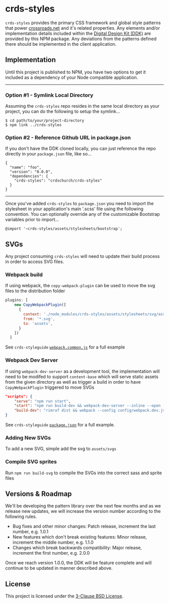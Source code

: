 # crds-styles

`crds-styles` provides the primary CSS framework and global style patterns that power [crossroads.net](http://crossroads.net) and it's related properties. Any elements and/or implementation details included within the [Digital Design Kit (DDK)](http://github.com/crdschurch/crds-styleguide) are provided by this NPM package. Any deviations from the patterns defined there should be implemented in the client application.

## Implementation

Until this project is published to NPM, you have two options to get it included as a dependency of your Node compatible application.

---

### Option #1 - Symlink Local Directory

Assuming the `crds-styles` repo resides in the same local directory as your project, you can do the following to setup the symlink...

    $ cd path/to/your/project-directory
    $ npm link ../crds-styles

### Option #2 - Reference Github URL in package.json

If you don't have the DDK cloned locally, you can just reference the repo directly in your `package.json` file, like so...

    {
      "name": "foo",
      "version": "0.0.0",
      "dependencies": {
        "crds-styles": "crdschurch/crds-styles"
      }
    }

---

Once you've added `crds-styles` to `package.json` you need to import the stylesheet in your application's main '.scss' file using the following convention. You can optionally override any of the customizable Bootstrap variables prior to import...

    @import '~crds-styles/assets/stylesheets/bootstrap';

## SVGs

Any project consuming `crds-styles` will need to update their build process in order to access SVG files.  

### Webpack build
If using webpack, the `copy-webpack-plugin` can be used to move the svg files to the distribution folder
```javascript
plugins: [
    new CopyWebpackPlugin([
      {
        context: './node_modules/crds-styles/assets/stylesheets/svg/assets',
        from: '*.svg',
        to: 'assets',
      }
    ])
  ]
```
See `crds-styleguide` [`webpack.common.js`](https://github.com/crdschurch/crds-styleguide/blob/development/config/webpack.common.js) for a full example

### Webpack Dev Server
If using `webpack-dev-server` as a development tool, the implementation will need to be modifed to support `content-base` which will serve static assets from the given directory as well as trigger a build in order to have `CopyWebpackPlugin` triggered to move SVGs
```json
"scripts": {
    "serve": "npm run start",
    "start": "npm run build-dev && webpack-dev-server --inline --open --progress --port 4200 --content-base dist/",
    "build-dev": "rimraf dist && webpack --config config/webpack.dev.js --progress --profile --bail",
}
```
See `crds-styleguide` [`package.json`](https://github.com/crdschurch/crds-styleguide/blob/development/package.json) for a full example.

### Adding New SVGs
To add a new SVG, simple add the svg to `assets/svgs`

### Compile SVG sprites
Run `npm run build-svg` to compile the SVGs into the correct sass and sprite files


## Versions &amp; Roadmap

We'll be developing the pattern library over the next few months and as we release new updates, we will increase the version number according to the following rules.

* Bug fixes and other minor changes: Patch release, increment the last number, e.g. 1.0.1
* New features which don't break existing features: Minor release, increment the middle number, e.g. 1.1.0
* Changes which break backwards compatibility: Major release, increment the first number, e.g. 2.0.0

Once we reach version 1.0.0, the DDK will be feature complete and will continue to be updated in manner described above.

## License

This project is licensed under the [3-Clause BSD License](https://opensource.org/licenses/BSD-3-Clause). 
